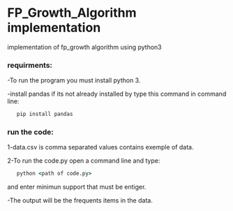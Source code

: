 # FP_Growth_Algorithm implementation

implementation of fp_growth algorithm using python3

### requirments:
-To run the program you must install python 3.

-install pandas if its not already installed by type this command in command line:

```cmd
   pip install pandas
   ```
### run the code:
1-data.csv is comma separated values contains exemple of data.

2-To run the code.py open a command line and type:
```cmd
   python <path of code.py>
   ```
and enter minimun support that must be entiger.

-The output will be the frequents items in the data.



